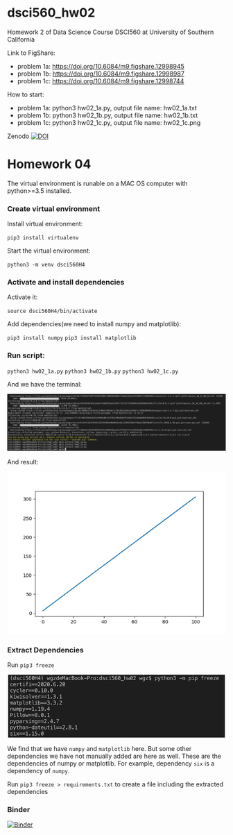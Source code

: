 # dsci560_hw02
Homework 2 of Data Science Course DSCI560 at University of Southern California

Link to FigShare:  
  - problem 1a: https://doi.org/10.6084/m9.figshare.12998945  
  - problem 1b: https://doi.org/10.6084/m9.figshare.12998987  
  - problem 1c: https://doi.org/10.6084/m9.figshare.12998744
  
How to start:  
  - problem 1a: python3 hw02_1a.py, output file name: hw02_1a.txt  
  - problem 1b: python3 hw02_1b.py, output file name: hw02_1b.txt  
  - problem 1c: python3 hw02_1c.py, output file name: hw02_1c.png  
  
 Zenodo 
[![DOI](https://zenodo.org/badge/DOI/10.5281/zenodo.4049774.svg)](https://doi.org/10.5281/zenodo.4049774)

# Homework 04

The virtual environment is runable on a MAC OS computer with python>=3.5 installed.

### Create virtual environment

Install virtual environment:

`pip3 install virtualenv`

Start the virtual environment:

`python3 -m venv dsci560H4`

### Activate and install dependencies

Activate it:

`source dsci560H4/bin/activate`

Add dependencies(we need to install numpy and matplotlib):

`pip3 install numpy`
`pip3 install matplotlib`

### Run script:

`python3 hw02_1a.py`
`python3 hw02_1b.py`
`python3 hw02_1c.py`

And we have the terminal:

<p align="center">
    <img src="terminal.png" width="1000px"/>
</p>

And result:

<p align="center">
    <img src="hw02_1c.png" width="500px"/>
</p>

### Extract Dependencies

Run `pip3 freeze`

<p align="center">
    <img src="dependencies.png" width="500px"/>
</p>

We find that we have `numpy` and `matplotlib` here. But some other dependencies we have not manually added are here as well. These are the dependencies of numpy or matplotlib. For example, dependency `six` is a dependency of `numpy`.

Run `pip3 freeze > requirements.txt` to create a file including the extracted dependencies

### Binder

[![Binder](https://mybinder.org/badge_logo.svg)](https://mybinder.org/v2/gh/jackw1997/dsci560_hw02/master?filepath=hw02_notebook.ipynb)
